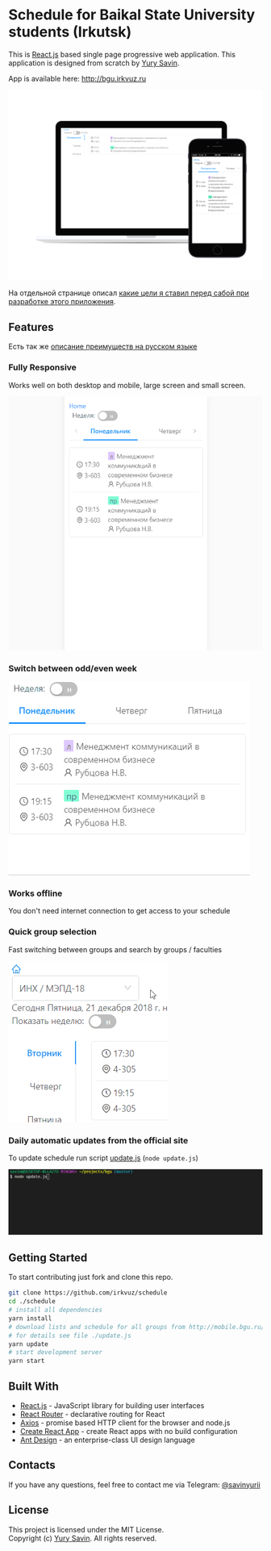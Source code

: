 # Schedule for Baikal State University students (Irkutsk)

This is [React.js](https://reactjs.org) based single page progressive web application. This application is designed from scratch by [Yury Savin](https://github.com/baitun).  

App is available here: http://bgu.irkvuz.ru  

[![Desktop and Mobile](docs/screenshots/1/4.png)](https://bgu.irkvuz.ru)

На отдельной странице описал [какие цели я ставил перед сабой при разработке этого приложения](docs/GOALS.md).

## Features

Есть так же [описание преимуществ на русском языке](docs/FEATURES.md)

### Fully Responsive

Works well on both desktop and mobile, large screen and small screen.

![Rotate example](docs/screenshots/rotate.gif)

### Switch between odd/even week

![Parity screenshot](docs/screenshots/parity.gif)

### Works offline

You don't need internet connection to get access to your schedule

### Quick group selection

Fast switching between groups and search by groups / faculties

![Select screenshot](docs/screenshots/select.gif)


### Daily automatic updates from the official site

To update schedule run script [update.js](./update.js) (`node update.js`)

![Update screenshot](docs/screenshots/update.gif)

## Getting Started

To start contributing just fork and clone this repo.

```sh
git clone https://github.com/irkvuz/schedule
cd ./schedule
# install all dependencies
yarn install
# download lists and schedule for all groups from http://mobile.bgu.ru/ to /public/data/ 
# for details see file ./update.js
yarn update
# start development server
yarn start
```

## Built With

* [React.js](https://github.com/facebook/react) - JavaScript library for building user interfaces
* [React Router](https://github.com/ReactTraining/react-router) - declarative routing for React
* [Axios](https://github.com/axios/axios) - promise based HTTP client for the browser and node.js
* [Create React App](https://github.com/facebook/create-react-app) - create React apps with no build configuration
* [Ant Design](https://github.com/ant-design/ant-design) - an enterprise-class UI design language


## Contacts

If you have any questions, feel free to contact me via Telegram: [@savinyurii](https://tele.click/savinyurii)

## License

This project is licensed under the MIT License.  
Copyright (c) [Yury Savin](http://baitun.github.io). All rights reserved.
